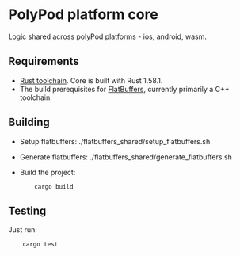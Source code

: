 # PolyPod platform core

Logic shared across polyPod platforms - ios, android, wasm.

## Requirements

-   [Rust toolchain](https://www.rust-lang.org/tools/install). Core is built with Rust 1.58.1.
-   The build prerequisites for [FlatBuffers](https://github.com/google/flatbuffers), currently primarily a C++ toolchain.

## Building

- Setup flatbuffers:
          ./flatbuffers_shared/setup_flatbuffers.sh

- Generate flatbuffers:
          ./flatbuffers_shared/generate_flatbuffers.sh

- Build the project:

          cargo build

## Testing

Just run:

        cargo test

